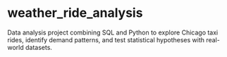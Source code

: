 # weather_ride_analysis
Data analysis project combining SQL and Python to explore Chicago taxi rides, identify demand patterns, and test statistical hypotheses with real-world datasets.
